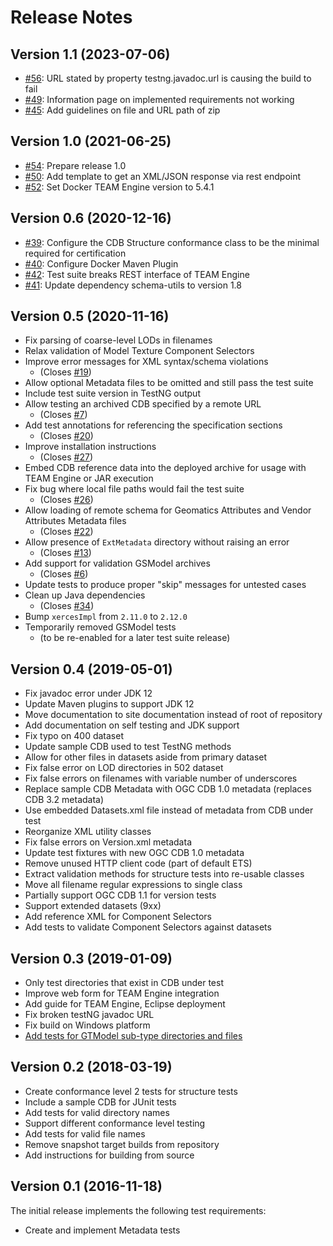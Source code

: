 
# Release Notes

## Version 1.1 (2023-07-06)

- [#56](https://github.com/opengeospatial/ets-cdb10/issues/56): URL stated by property testng.javadoc.url is causing the build to fail
- [#49](https://github.com/opengeospatial/ets-cdb10/issues/49): Information page on implemented requirements not working
- [#45](https://github.com/opengeospatial/ets-cdb10/issues/45): Add guidelines on file and URL path of zip

## Version 1.0 (2021-06-25)

- [#54](https://github.com/opengeospatial/ets-cdb10/issues/54): Prepare release 1.0
- [#50](https://github.com/opengeospatial/ets-cdb10/issues/50): Add template to get an XML/JSON response via rest endpoint
- [#52](https://github.com/opengeospatial/ets-cdb10/pull/52): Set Docker TEAM Engine version to 5.4.1

## Version 0.6 (2020-12-16)

- [#39](https://github.com/opengeospatial/ets-cdb10/issues/39): Configure the CDB Structure conformance class to be the minimal required for certification
- [#40](https://github.com/opengeospatial/ets-cdb10/issues/40): Configure Docker Maven Plugin
- [#42](https://github.com/opengeospatial/ets-cdb10/issues/42): Test suite breaks REST interface of TEAM Engine
- [#41](https://github.com/opengeospatial/ets-cdb10/issues/41): Update dependency schema-utils to version 1.8

## Version 0.5 (2020-11-16)

- Fix parsing of coarse-level LODs in filenames
- Relax validation of Model Texture Component Selectors
- Improve error messages for XML syntax/schema violations
    + (Closes [#19](https://github.com/opengeospatial/ets-cdb10/issues/19))
- Allow optional Metadata files to be omitted and still pass the test suite
- Include test suite version in TestNG output
- Allow testing an archived CDB specified by a remote URL
    + (Closes [#7](https://github.com/opengeospatial/ets-cdb10/issues/7))
- Add test annotations for referencing the specification sections
    + (Closes [#20](https://github.com/opengeospatial/ets-cdb10/issues/20))
- Improve installation instructions
    + (Closes [#27](https://github.com/opengeospatial/ets-cdb10/issues/27))
- Embed CDB reference data into the deployed archive for usage with TEAM Engine or JAR execution
- Fix bug where local file paths would fail the test suite
    + (Closes [#26](https://github.com/opengeospatial/ets-cdb10/issues/26))
- Allow loading of remote schema for Geomatics Attributes and Vendor Attributes Metadata files
    + (Closes [#22](https://github.com/opengeospatial/ets-cdb10/issues/22))
- Allow presence of `ExtMetadata` directory without raising an error
    + (Closes [#13](https://github.com/opengeospatial/ets-cdb10/issues/13))
- Add support for validation GSModel archives
    + (Closes [#6](https://github.com/opengeospatial/ets-cdb10/issues/6))
- Update tests to produce proper "skip" messages for untested cases
- Clean up Java dependencies
    + (Closes [#34](https://github.com/opengeospatial/ets-cdb10/issues/34))
- Bump `xercesImpl` from `2.11.0` to `2.12.0`
- Temporarily removed GSModel tests
    + (to be re-enabled for a later test suite release)

## Version 0.4 (2019-05-01)

- Fix javadoc error under JDK 12
- Update Maven plugins to support JDK 12
- Move documentation to site documentation instead of root of repository
- Add documentation on self testing and JDK support
- Fix typo on 400 dataset
- Update sample CDB used to test TestNG methods
- Allow for other files in datasets aside from primary dataset
- Fix false error on LOD directories in 502 dataset
- Fix false errors on filenames with variable number of underscores
- Replace sample CDB Metadata with OGC CDB 1.0 metadata (replaces CDB 3.2 metadata)
- Use embedded Datasets.xml file instead of metadata from CDB under test
- Reorganize XML utility classes
- Fix false errors on Version.xml metadata
- Update test fixtures with new OGC CDB 1.0 metadata
- Remove unused HTTP client code (part of default ETS)
- Extract validation methods for structure tests into re-usable classes
- Move all filename regular expressions to single class
- Partially support OGC CDB 1.1 for version tests
- Support extended datasets (9xx)
- Add reference XML for Component Selectors
- Add tests to validate Component Selectors against datasets

## Version 0.3 (2019-01-09)

- Only test directories that exist in CDB under test
- Improve web form for TEAM Engine integration
- Add guide for TEAM Engine, Eclipse deployment
- Fix broken testNG javadoc URL
- Fix build on Windows platform
- [Add tests for GTModel sub-type directories and files](https://github.com/opengeospatial/ets-cdb10/issues/1)

## Version 0.2 (2018-03-19)

- Create conformance level 2 tests for structure tests
- Include a sample CDB for JUnit tests
- Add tests for valid directory names
- Support different conformance level testing
- Add tests for valid file names
- Remove snapshot target builds from repository
- Add instructions for building from source

## Version 0.1 (2016-11-18)

The initial release implements the following test requirements:

- Create and implement Metadata tests
